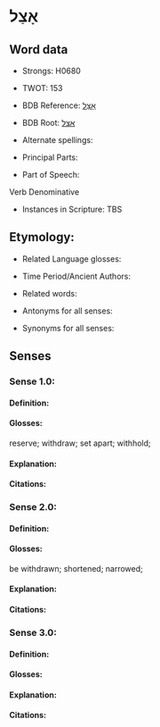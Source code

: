 # אָצַל

<!-- Status: S2="NeedsEdits" -->
<!-- Lexica used for edits:   -->

## Word data

* Strongs: H0680

* TWOT: 153

* BDB Reference: [אָצַל](rc://en/bdb/dict/a.fj.ac)

* BDB Root: [אצל](rc://en/bdb/dict/a.fj.aa)

* Alternate spellings:

* Principal Parts:

* Part of Speech:

Verb Denominative

* Instances in Scripture: TBS

## Etymology:

* Related Language glosses:

* Time Period/Ancient Authors:

* Related words:

* Antonyms for all senses:

* Synonyms for all senses:

## Senses

### Sense 1.0:

#### Definition:

#### Glosses:

reserve; withdraw; set apart; withhold; 

#### Explanation:

#### Citations:



### Sense 2.0:

#### Definition:

#### Glosses:

be withdrawn; shortened; narrowed; 

#### Explanation:

#### Citations:



### Sense 3.0:

#### Definition:

#### Glosses:



#### Explanation:

#### Citations:




